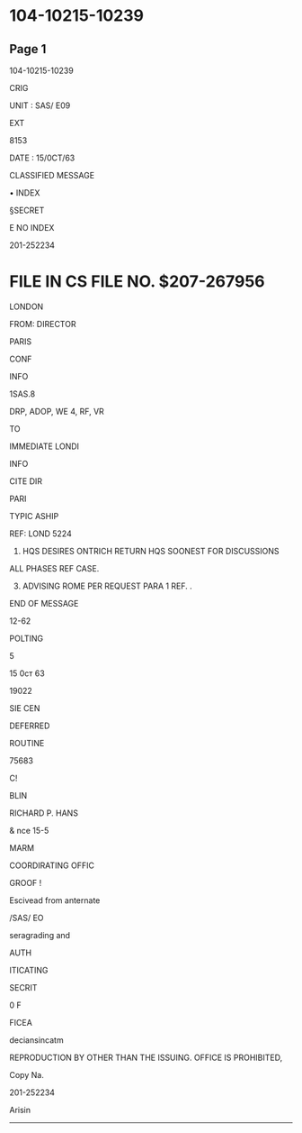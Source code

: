 # 104-10215-10239

## Page 1

104-10215-10239

CRIG

UNIT : SAS/ E09

EXT

8153

DATE : 15/0CT/63

CLASSIFIED MESSAGE

• INDEX

§SECRET

E NO INDEX

201-252234

# FILE IN CS FILE NO. $207-267956

LONDON

FROM: DIRECTOR

PARIS

CONF

INFO

1SAS.8

DRP, ADOP, WE 4, RF, VR

TO

IMMEDIATE LONDI

INFO

CITE DIR

PARI

TYPIC ASHIP

REF: LOND 5224

1. HQS DESIRES ONTRICH RETURN HQS SOONEST FOR DISCUSSIONS

ALL PHASES REF CASE.

3. ADVISING ROME PER REQUEST PARA 1 REF. .

END OF MESSAGE

12-62

POLTING

5

15 0cт 63

19022

SIE CEN

DEFERRED

ROUTINE

75683

C!

BLIN

RICHARD P. HANS

& nce 15-5

MARM

COORDIRATING OFFIC

GROOF !

Escivead from anternate

/SAS/ EO

seragrading and

AUTH

ITICATING

SECRIT

0 F

FICEA

deciansincatm

REPRODUCTION BY OTHER THAN THE ISSUING. OFFICE IS PROHIBITED,

Copy Na.

201-252234

Arisin

---

